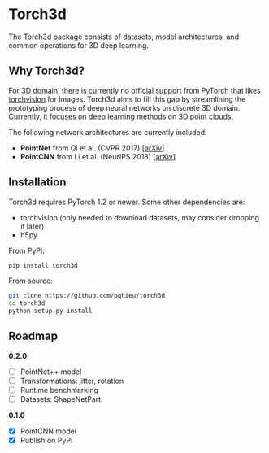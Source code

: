 Torch3d
=======

The Torch3d package consists of datasets, model architectures, and common
operations for 3D deep learning.

Why Torch3d?
------------

For 3D domain, there is currently no official support from PyTorch that likes
[torchvision](https://github.com/pytorch/vision) for images. Torch3d aims to
fill this gap by streamlining the prototyping process of deep neural networks
on discrete 3D domain. Currently, it focuses on deep learning methods on 3D
point clouds.

The following network architectures are currently included:

- **PointNet** from Qi et al. (CVPR 2017) [[arXiv](https://arxiv.org/abs/1612.00593)]
- **PointCNN** from Li et al. (NeurIPS 2018) [[arXiv](https://arxiv.org/abs/1801.07791)]

Installation
------------

Torch3d requires PyTorch 1.2 or newer. Some other dependencies are:
- torchvision (only needed to download datasets, may consider dropping it later)
- h5py

From PyPi:
```bash
pip install torch3d
```

From source:

```bash
git clone https://github.com/pqhieu/torch3d
cd torch3d
python setup.py install
```

Roadmap
-------

**0.2.0**
- [ ] PointNet++ model
- [ ] Transformations: jitter, rotation
- [ ] Runtime benchmarking
- [ ] Datasets: ShapeNetPart

**0.1.0**
- [X] PointCNN model
- [X] Publish on PyPi
